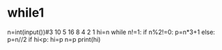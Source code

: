# while1
n=int(input())#3 10 5 16 8 4 2 1
hi=n
while n!=1:
   if n%2!=0:
      p=n*3+1
   else:
      p=n//2
   if hi<p:
         hi=p
   n=p
print(hi)
